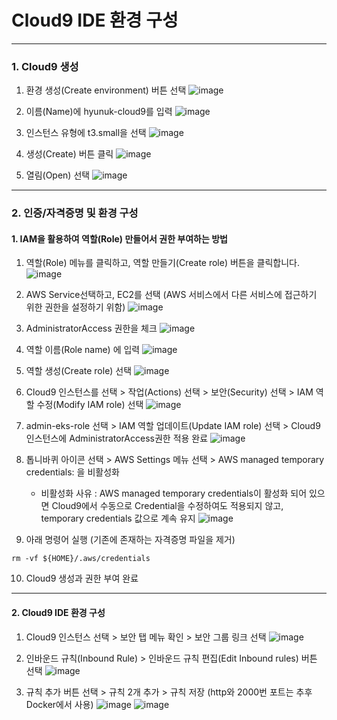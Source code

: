 # Cloud9 IDE 환경 구성

--- 
### 1. Cloud9 생성
1. 환경 생성(Create environment) 버튼 선택
![image](https://github.com/devhyunuk/bespin-essential/assets/49749510/1e6f21a2-d351-4e1c-8643-cb303fd99ce4)

2. 이름(Name)에 hyunuk-cloud9를 입력
![image](https://github.com/devhyunuk/bespin-essential/assets/49749510/6438ee0a-63c1-43ac-aee6-81a46cc54766)

3. 인스턴스 유형에 t3.small을 선택
![image](https://github.com/devhyunuk/bespin-essential/assets/49749510/04f8ba66-7012-47d4-a4e4-d63c37b7207b)

4. 생성(Create) 버튼 클릭
![image](https://github.com/devhyunuk/bespin-essential/assets/49749510/f52bd284-d5f7-43e8-b688-053878291a64)

5. 열림(Open) 선택
![image](https://github.com/devhyunuk/bespin-essential/assets/49749510/29eeecce-4b63-4ded-9cc8-c8c9ce636cb7)


--- 
### 2. 인증/자격증명 및 환경 구성
#### 1. IAM을 활용하여 역할(Role) 만들어서 권한 부여하는 방법

1. 역할(Role) 메뉴를 클릭하고, 역할 만들기(Create role) 버튼을 클릭합니다.
![image](https://github.com/devhyunuk/bespin-essential/assets/49749510/3967ff70-0ed7-4668-9ccc-f75b588a02c0)

2. AWS Service선택하고, EC2를 선택 (AWS 서비스에서 다른 서비스에 접근하기 위한 권한을 설정하기 위함)
![image](https://github.com/devhyunuk/bespin-essential/assets/49749510/46a8ca39-882e-48a3-85b1-9710f126ede9)

3. AdministratorAccess 권한을 체크
![image](https://github.com/devhyunuk/bespin-essential/assets/49749510/fa886913-3df1-4401-92be-20017f93bbaa)

4. 역할 이름(Role name) 에 입력
![image](https://github.com/devhyunuk/bespin-essential/assets/49749510/82d3fdbd-f3db-4ce6-bab1-e4396f986333)

5. 역할 생성(Create role) 선택
![image](https://github.com/devhyunuk/bespin-essential/assets/49749510/dfc47a69-625e-4349-8ee4-8b8fd0b34e30)

6. Cloud9 인스턴스를 선택 > 작업(Actions) 선택 > 보안(Security) 선택 > IAM 역할 수정(Modify IAM role) 선택
![image](https://github.com/devhyunuk/bespin-essential/assets/49749510/499a9270-f8ec-4bf9-af11-37218c2c437b)

7. admin-eks-role 선택 > IAM 역할 업데이트(Update IAM role) 선택 > Cloud9 인스턴스에 AdministratorAccess권한 적용 완료
![image](https://github.com/devhyunuk/bespin-essential/assets/49749510/fdf1e370-28cc-4488-b698-999b9ed230fe)

8. 톱니바퀴 아이콘 선택 > AWS Settings 메뉴 선택 > AWS managed temporary credentials: 을 비활성화
   - 비활성화 사유 : AWS managed temporary credentials이 활성화 되어 있으면 Cloud9에서 수동으로 Credential을 수정하여도 적용되지 않고, temporary credentials 값으로 계속 유지 
![image](https://github.com/devhyunuk/bespin-essential/assets/49749510/9c16f63c-09ca-4432-b4d4-479ca638bf92)

9. 아래 명령어 실행 (기존에 존재하는 자격증명 파일을 제거)
```
rm -vf ${HOME}/.aws/credentials
```

10. Cloud9 생성과 권한 부여 완료

--- 
#### 2. Cloud9 IDE 환경 구성
1. Cloud9 인스턴스 선택 > 보안 탭 메뉴 확인 > 보안 그룹 링크 선택
![image](https://github.com/devhyunuk/bespin-essential/assets/49749510/ee68b7cf-c5f3-4645-b431-32368483de33)

2. 인바운드 규칙(Inbound Rule) > 인바운드 규칙 편집(Edit Inbound rules) 버튼 선택
![image](https://github.com/devhyunuk/bespin-essential/assets/49749510/7eb3687e-861e-4a2c-a6dc-cc805d3955e4)

3. 규칙 추가 버튼 선택 > 규칙 2개 추가 > 규칙 저장 (http와 2000번 포트는 추후 Docker에서 사용)
![image](https://github.com/devhyunuk/bespin-essential/assets/49749510/1fd4519c-a51b-44fe-8cd7-568b24d660c2)
![image](https://github.com/devhyunuk/bespin-essential/assets/49749510/509fdd81-3596-456a-ab22-abdb887965bc)

